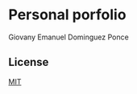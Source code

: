 # Personal porfolio
Giovany Emanuel Dominguez Ponce

## License
[MIT](https://choosealicense.com/licenses/mit/)